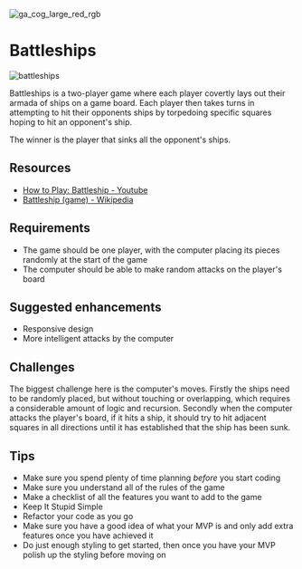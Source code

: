 ![ga_cog_large_red_rgb](https://cloud.githubusercontent.com/assets/40461/8183776/469f976e-1432-11e5-8199-6ac91363302b.png)

# Battleships

![battleships](https://media.git.generalassemb.ly/user/15120/files/da59cd00-fec9-11e8-96b7-dd04a818ea95)

Battleships is a two-player game where each player covertly lays out their armada of ships on a game board. Each player then takes turns in attempting to hit their opponents ships by torpedoing specific squares hoping to hit an opponent's ship.

The winner is the player that sinks all the opponent's ships.

## Resources

* [How to Play: Battleship - Youtube](https://www.youtube.com/watch?v=q0qpQ8doUp8)
* [Battleship (game) - Wikipedia](https://en.wikipedia.org/wiki/Battleship_(game))

## Requirements

* The game should be one player, with the computer placing its pieces randomly at the start of the game
* The computer should be able to make random attacks on the player's board

## Suggested enhancements

* Responsive design
* More intelligent attacks by the computer

## Challenges

The biggest challenge here is the computer's moves. Firstly the ships need to be randomly placed, but without touching or overlapping, which requires a considerable amount of logic and recursion. Secondly when the computer attacks the player's board, if it hits a ship, it should try to hit adjacent squares in all directions until it has established that the ship has been sunk.

## Tips

* Make sure you spend plenty of time planning _before_ you start coding
* Make sure you understand all of the rules of the game
* Make a checklist of all the features you want to add to the game
* Keep It Stupid Simple
* Refactor your code as you go
* Make sure you have a good idea of what your MVP is and only add extra features once you have achieved it
* Do just enough styling to get started, then once you have your MVP polish up the styling before moving on
